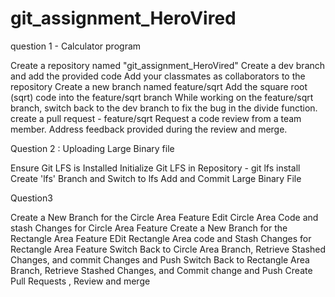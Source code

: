 # git_assignment_HeroVired

question 1 - Calculator program 


Create a repository named "git_assignment_HeroVired" 
Create a dev branch and add the provided code
Add your classmates as collaborators to the repository
Create a new branch named feature/sqrt
Add the square root (sqrt) code into the feature/sqrt branch
While working on the feature/sqrt branch, switch back to the dev branch to fix the bug in the divide function.
create a pull request  - feature/sqrt
Request a code review from a team member. Address feedback provided during the review and merge.


Question 2 : Uploading Large Binary file

Ensure Git LFS is Installed
Initialize Git LFS in Repository - git lfs install
Create 'lfs' Branch and Switch to lfs
Add and Commit Large Binary File

Question3 

Create a New Branch for the Circle Area Feature
Edit Circle Area Code and stash Changes for Circle Area Feature
Create a New Branch for the Rectangle Area Feature
EDit Rectangle Area code and Stash Changes for Rectangle Area Feature
Switch Back to Circle Area Branch, Retrieve Stashed Changes, and commit Changes and Push
Switch Back to Rectangle Area Branch, Retrieve Stashed Changes, and Commit change and Push
Create Pull Requests , Review and merge




